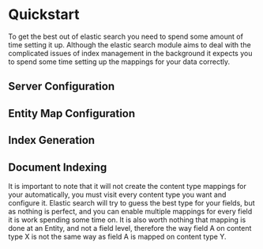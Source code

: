 # Quickstart


To get the best out of elastic search you need to spend some amount of time setting it up. Although the elastic search module aims to deal with the complicated issues of index management in the background it expects you
to spend some time setting up the mappings for your data correctly.

## Server Configuration

## Entity Map Configuration

## Index Generation

## Document Indexing






It is important to note that it will not create the content type mappings for your automatically,
you must visit every content type you want and configure it.
Elastic search will try to guess the best type for your fields, but as nothing is perfect,
and you can enable multiple mappings for every field it is work spending some time on.
It is also worth nothing that mapping is done at an Entity, and not a field level,
therefore the way field A on content type X is not the same way as field A is mapped on content type Y.
